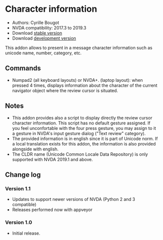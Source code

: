 # Character information

* Authors: Cyrille Bougot
* NVDA compatibility: 2017.3 to 2019.3
* Download [stable version][1]
* Download [development version][2]

This addon allows to present in a message character information such as unicode name, number, category, etc.


## Commands

* Numpad2 (all keyboard layouts) or NVDA+. (laptop layout): when pressed 4 times, displays information about the character of the current navigator object where the review cursor is situated.


## Notes

* This addon provides also a script to display directly the review cursor character information. This script has no default gesture assigned. If you feel unconfortable with the four press gesture, you may assign to it a gesture in NVDA's input gesture dialog ("Text review" category).
* The provided information is in english since it is part of Unicode norm. If a local translation exists for this addon, the information is also provided alongside with english.
* The CLDR name (Unicode Common Locale Data Repository) is only supported with NVDA 2019.1 and above.


## Change log

### Version 1.1

* Updates to support newer versions of NVDA (Python 2 and 3 compatible)
* Releases performed now with appveyor


### Version 1.0

* Initial release.

[1]: https://addons.nvda-project.org/files/get.php?file=chari

[2]: https://addons.nvda-project.org/files/get.php?file=chari-dev
